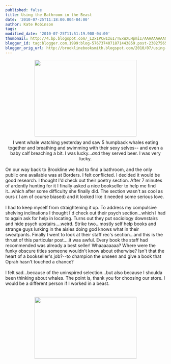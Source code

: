 ```yaml
---
published: false
title: Using the Bathroom in the Beast
date: '2010-07-25T11:18:00.004-04:00'
author: Kate Robinson
tags: 
modified_date: '2010-07-25T11:51:19.908-04:00'
thumbnail: http://4.bp.blogspot.com/_L2x1PCw1zuI/TExWXLHpmiI/AAAAAAAAAGw/Df4jLaJyz8A/s72-c/bathroom.jpg
blogger_id: tag:blogger.com,1999:blog-5767374071871443859.post-2302756503994729967
blogger_orig_url: http://brooklinebooksmith.blogspot.com/2010/07/using-bathroom-in-beast.html
---
```


<div align="center"><a href="http://4.bp.blogspot.com/_L2x1PCw1zuI/TExWXLHpmiI/AAAAAAAAAGw/Df4jLaJyz8A/s1600/bathroom.jpg"><img style="TEXT-ALIGN: center; MARGIN: 0px auto 10px; WIDTH: 320px; DISPLAY: block; HEIGHT: 240px; CURSOR: hand" id="BLOGGER_PHOTO_ID_5497864201234389538" border="0" alt="" src="http://4.bp.blogspot.com/_L2x1PCw1zuI/TExWXLHpmiI/AAAAAAAAAGw/Df4jLaJyz8A/s320/bathroom.jpg" /></a> I went whale watching yesterday and saw 5 humpback whales eating together and breathing and swimming with their sexy selves-- and even a baby calf breaching a bit. I was lucky...<em>and </em>they served beer. I was very lucky. </div><br />On our way back to Brookline we had to find a bathroom, and the only public one available was at Borders. I felt conflicted. I decided it would be good research. I thought I'd check out their poetry section. After 7 minutes of ardently hunting for it I finally asked a nice bookseller to help me find it...which after some difficulty she finally did. The section wasn't as cool as ours ( I am of course biased) and it looked like it needed some serious love.<br /><br /> I had to keep myself from straightening it up. To address my compulsive shelving inclinations I thought I'd check out their psych section...which I had to again ask for help in locating. Turns out they put sociology downstairs and hide psych upstairs....weird. Strike two...mostly self help books and strange guys lurking in the aisles doing god knows what in their sweatpants. Finally I went to look at their staff rec's section...and this is the thrust of this particular post....it was awful. Every book the staff had recommended was already a best seller! Whaaaaaaaa? Where were the funky obscure titles someone wouldn't know about otherwise? Isn't that the heart of a bookseller's job?--to champion the unseen and give a book that Oprah hasn't touched a chance?<br /><br /> I felt sad...because of the uninspired selection...but also because I shoulda been thinking about whales. The point is, thank you for choosing our store. I would be a different person if I worked in a beast.<br /><br /><br /><a href="http://4.bp.blogspot.com/_L2x1PCw1zuI/TExV_B0ZXfI/AAAAAAAAAGo/7J4uMMKqRTE/s1600/sm%2520_whaletail.jpg"><img style="TEXT-ALIGN: center; MARGIN: 0px auto 10px; WIDTH: 320px; DISPLAY: block; HEIGHT: 194px; CURSOR: hand" id="BLOGGER_PHOTO_ID_5497863786420854258" border="0" alt="" src="http://4.bp.blogspot.com/_L2x1PCw1zuI/TExV_B0ZXfI/AAAAAAAAAGo/7J4uMMKqRTE/s320/sm%2520_whaletail.jpg" /></a><br /><br /><br /><div></div>